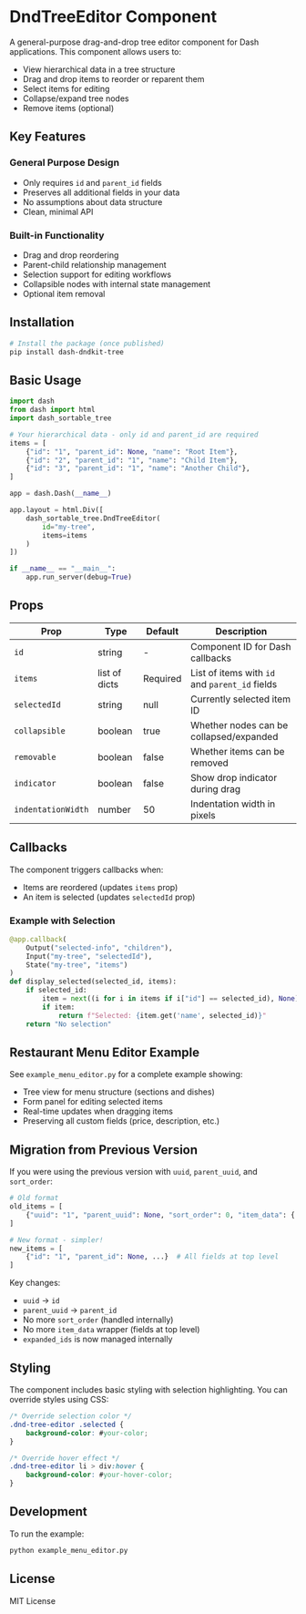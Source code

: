 # DndTreeEditor Component

A general-purpose drag-and-drop tree editor component for Dash applications. This component allows users to:
- View hierarchical data in a tree structure
- Drag and drop items to reorder or reparent them
- Select items for editing
- Collapse/expand tree nodes
- Remove items (optional)

## Key Features

### General Purpose Design
- Only requires `id` and `parent_id` fields
- Preserves all additional fields in your data
- No assumptions about data structure
- Clean, minimal API

### Built-in Functionality
- Drag and drop reordering
- Parent-child relationship management
- Selection support for editing workflows
- Collapsible nodes with internal state management
- Optional item removal

## Installation

```bash
# Install the package (once published)
pip install dash-dndkit-tree
```

## Basic Usage

```python
import dash
from dash import html
import dash_sortable_tree

# Your hierarchical data - only id and parent_id are required
items = [
    {"id": "1", "parent_id": None, "name": "Root Item"},
    {"id": "2", "parent_id": "1", "name": "Child Item"},
    {"id": "3", "parent_id": "1", "name": "Another Child"},
]

app = dash.Dash(__name__)

app.layout = html.Div([
    dash_sortable_tree.DndTreeEditor(
        id="my-tree",
        items=items
    )
])

if __name__ == "__main__":
    app.run_server(debug=True)
```

## Props

| Prop | Type | Default | Description |
|------|------|---------|-------------|
| `id` | string | - | Component ID for Dash callbacks |
| `items` | list of dicts | Required | List of items with `id` and `parent_id` fields |
| `selectedId` | string | null | Currently selected item ID |
| `collapsible` | boolean | true | Whether nodes can be collapsed/expanded |
| `removable` | boolean | false | Whether items can be removed |
| `indicator` | boolean | false | Show drop indicator during drag |
| `indentationWidth` | number | 50 | Indentation width in pixels |

## Callbacks

The component triggers callbacks when:
- Items are reordered (updates `items` prop)
- An item is selected (updates `selectedId` prop)

### Example with Selection

```python
@app.callback(
    Output("selected-info", "children"),
    Input("my-tree", "selectedId"),
    State("my-tree", "items")
)
def display_selected(selected_id, items):
    if selected_id:
        item = next((i for i in items if i["id"] == selected_id), None)
        if item:
            return f"Selected: {item.get('name', selected_id)}"
    return "No selection"
```

## Restaurant Menu Editor Example

See `example_menu_editor.py` for a complete example showing:
- Tree view for menu structure (sections and dishes)
- Form panel for editing selected items
- Real-time updates when dragging items
- Preserving all custom fields (price, description, etc.)

## Migration from Previous Version

If you were using the previous version with `uuid`, `parent_uuid`, and `sort_order`:

```python
# Old format
old_items = [
    {"uuid": "1", "parent_uuid": None, "sort_order": 0, "item_data": {...}}
]

# New format - simpler!
new_items = [
    {"id": "1", "parent_id": None, ...}  # All fields at top level
]
```

Key changes:
- `uuid` → `id`
- `parent_uuid` → `parent_id`
- No more `sort_order` (handled internally)
- No more `item_data` wrapper (fields at top level)
- `expanded_ids` is now managed internally

## Styling

The component includes basic styling with selection highlighting. You can override styles using CSS:

```css
/* Override selection color */
.dnd-tree-editor .selected {
    background-color: #your-color;
}

/* Override hover effect */
.dnd-tree-editor li > div:hover {
    background-color: #your-hover-color;
}
```

## Development

To run the example:

```bash
python example_menu_editor.py
```

## License

MIT License 